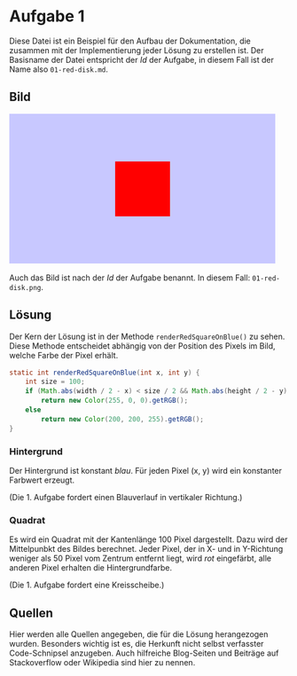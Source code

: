 # Aufgabe 1

Diese Datei ist ein Beispiel für den Aufbau der Dokumentation, die zusammen mit der Implementierung
jeder Lösung zu erstellen ist. Der Basisname der Datei entspricht der *Id* der Aufgabe, in diesem Fall
ist der Name also `01-red-disk.md`.

## Bild

![](01-red-disk.png)

Auch das Bild ist nach der *Id* der Aufgabe benannt. In diesem Fall: `01-red-disk.png`.

## Lösung

Der Kern der Lösung ist in der Methode `renderRedSquareOnBlue()` zu sehen. Diese Methode entscheidet
abhängig von der Position des Pixels im Bild, welche Farbe der Pixel erhält. 

```java
static int renderRedSquareOnBlue(int x, int y) {
    int size = 100;
    if (Math.abs(width / 2 - x) < size / 2 && Math.abs(height / 2 - y) < size / 2)
        return new Color(255, 0, 0).getRGB();
    else
        return new Color(200, 200, 255).getRGB();
}
```

### Hintergrund

Der Hintergrund ist konstant *blau*. Für jeden Pixel (x, y) wird ein konstanter Farbwert erzeugt. 

(Die 1. Aufgabe fordert einen Blauverlauf in vertikaler Richtung.)

### Quadrat

Es wird ein Quadrat mit der Kantenlänge 100 Pixel dargestellt. Dazu wird der Mittelpunbkt des Bildes
berechnet. Jeder Pixel, der in X- und in Y-Richtung weniger als 50 Pixel vom Zentrum entfernt liegt, 
wird *rot* eingefärbt, alle anderen Pixel erhalten die Hintergrundfarbe. 

(Die 1. Aufgabe fordert eine Kreisscheibe.)

## Quellen

Hier werden alle Quellen angegeben, die für die Lösung herangezogen wurden. Besonders wichtig ist es,
die Herkunft nicht selbst verfasster Code-Schnipsel anzugeben. Auch hilfreiche Blog-Seiten und 
Beiträge auf Stackoverflow oder Wikipedia sind hier zu nennen.